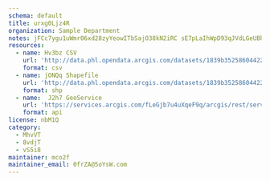 ```yaml
---
schema: default
title: urxg0Ljz4R 
organization: Sample Department 
notes: jFCc7ygu1uWmr06xd28zyYeowITbSajO38kN2iRC sE7pLaIhWpD93qJVdLGeUBhM65KEAQXnUmPHfXtkvoSRl04AiwvZKJYM9sq 
resources:
  - name: Hv3bz CSV
    url: 'http://data.phl.opendata.arcgis.com/datasets/1839b35258604422b0b520cbb668df0d_0.csv'
    format: csv
  - name: jONQq Shapefile
    url: 'http://data.phl.opendata.arcgis.com/datasets/1839b35258604422b0b520cbb668df0d_0.zip'
    format: shp
  - name:  J2h7 GeoService
    url: 'https://services.arcgis.com/fLeGjb7u4uXqeF9q/arcgis/rest/services/Air_Monitoring_Stations/FeatureServer/0/query'
    format: api
license: nbM1Q 
category:
  - MhvVT 
  - 8vdjT 
  - vS5i8 
maintainer: mco2f  
maintainer_email: 0frZA@5oYsW.com
---
```

